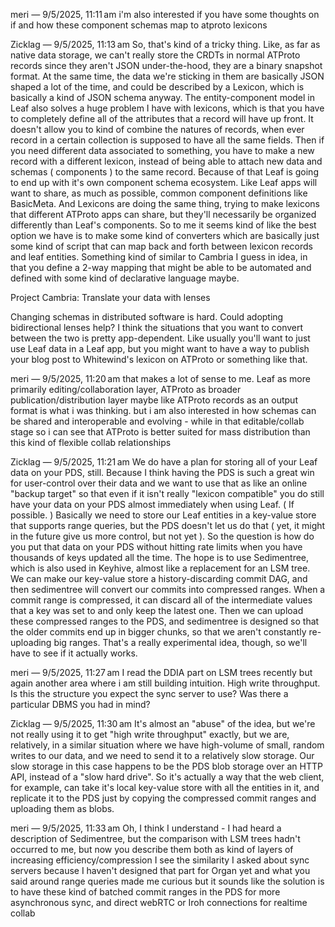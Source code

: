 meri _—_ 9/5/2025, 11:11 am
i'm also interested if you have some thoughts on if and how these component schemas map to atproto lexicons

Zicklag — 9/5/2025, 11:13 am
So, that's kind of a tricky thing. Like, as far as native data storage, we can't really store the CRDTs in normal ATProto records since they aren't JSON under-the-hood, they are a binary snapshot format. 
At the same time, the data we're sticking in them are basically JSON shaped a lot of the time, and could be described by a Lexicon, which is basically a kind of JSON schema anyway.
The entity-component model in Leaf also solves a huge problem I have with lexicons, which is that you have to completely define all of the attributes that a record will have up front.
It doesn't allow you to kind of combine the natures of records, when ever record in a certain collection is supposed to have all the same fields.
Then if you need different data associated to something, you have to make a new record with a different lexicon, instead of being able to attach new data and schemas ( components ) to the same record. 
Because of that Leaf is going to end up with it's own component schema ecosystem.
Like Leaf apps will want to share, as much as possible, common component definitions like BasicMeta.
And Lexicons are doing the same thing, trying to make lexicons that different ATProto apps can share, but they'll necessarily be organized differently than Leaf's components.
So to me it seems kind of like the best option we have is to make some kind of converters which are basically just some kind of script that can map back and forth between lexicon records and leaf entities.
Something kind of similar to Cambria I guess in idea, in that you define a 2-way mapping that might be able to be automated and defined with some kind of declarative language maybe.

Project Cambria: Translate your data with lenses

Changing schemas in distributed software is hard. Could adopting bidirectional lenses help?
I think the situations that you want to convert between the two is pretty app-dependent.
Like usually you'll want to just use Leaf data in a Leaf app, but you might want to have a way to publish your blog post to Whitewind's lexicon on ATProto or something like that.

meri — 9/5/2025, 11:20 am
that makes a lot of sense to me. Leaf as more primarily editing/collaboration layer, ATProto as broader publication/distribution layer maybe
like ATProto records as an output format is what i was thinking. but i am also interested in how schemas can be shared and interoperable and evolving - while in that editable/collab stage 
so i can see that ATProto is better suited for mass distribution than this kind of flexible collab relationships

Zicklag — 9/5/2025, 11:21 am
We do have a plan for storing all of your Leaf data on your PDS, still. Because I think having the PDS is such a great win for user-control over their data and we want to use that as like an online "backup target" so that even if it isn't really "lexicon compatible" you do still have your data on your PDS almost immediately when using Leaf. ( If possible. )
Basically we need to store our Leaf entities in a key-value store that supports range queries, but the PDS doesn't let us do that ( yet, it might in the future give us more control, but not yet ). So the question is how do you put that data on your PDS without hitting rate limits when you have thousands of keys updated all the time.
The hope is to use Sedimentree, which is also used in Keyhive, almost like a replacement for an LSM tree. We can make our key-value store a history-discarding commit DAG, and then sedimentree will convert our commits into compressed ranges. When a commit range is compressed, it can discard all of the intermediate values that a key was set to and only keep the latest one. Then we can upload these compressed ranges to the PDS, and sedimentree is designed so that the older commits end up in bigger chunks, so that we aren't constantly re-uploading big ranges.
That's a really experimental idea, though, so we'll have to see if it actually works.

meri — 9/5/2025, 11:27 am
I read the DDIA part on LSM trees recently but again another area where i am still building intuition. High write throughput. Is this the structure you expect the sync server to use? Was there a particular DBMS you had in mind?

Zicklag — 9/5/2025, 11:30 am
It's almost an "abuse" of the idea, but we're not really using it to get "high write throughput" exactly, but we are, relatively, in a similar situation where we have high-volume of small, random writes to our data, and we need to send it to a relatively slow storage. Our slow storage in this case happens to be the PDS blob storage over an HTTP API, instead of a "slow hard drive".
So it's actually a way that the web client, for example, can take it's local key-value store with all the entities in it, and replicate it to the PDS just by copying the compressed commit ranges and uploading them as blobs. 

meri — 9/5/2025, 11:33 am
Oh, I think I understand - I had heard a description of Sedimentree, but the comparison with LSM trees hadn't occurred to me, but now you describe them both as kind of layers of increasing efficiency/compression I see the similarity
I asked about sync servers because I haven't designed that part for Organ yet and what you said around range queries made me curious
but it sounds like the solution is to have these kind of batched commit ranges in the PDS for more asynchronous sync, and direct webRTC or Iroh connections for realtime collab